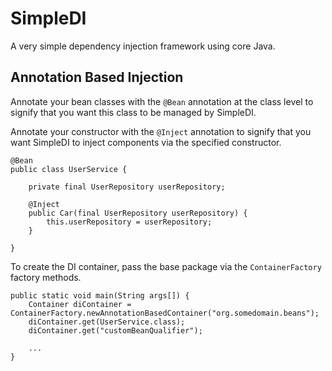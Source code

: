 # SimpleDI
A very simple dependency injection framework using core Java.

## Annotation Based Injection
Annotate your bean classes with the `@Bean` annotation at the class level to signify that you want this 
class to be managed by SimpleDI.

Annotate your constructor with the `@Inject` annotation to signify that you want SimpleDI to inject 
components via the specified constructor.
```
@Bean
public class UserService {

    private final UserRepository userRepository;

    @Inject
    public Car(final UserRepository userRepository) {
        this.userRepository = userRepository;
    }
    
}
```

To create the DI container, pass the base package via the `ContainerFactory` factory methods.

```
public static void main(String args[]) {
    Container diContainer = ContainerFactory.newAnnotationBasedContainer("org.somedomain.beans");
    diContainer.get(UserService.class);
    diContainer.get("customBeanQualifier");
    
    ...
}
```